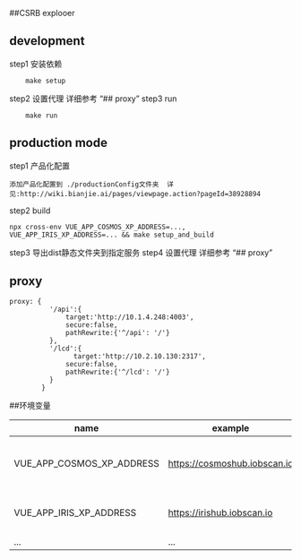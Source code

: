 ##CSRB explooer

## development
step1 安装依赖
```
 	make setup
```
step2 设置代理  详细参考 “## proxy”
step3 run 
```
	make run
```

## production mode
step1 产品化配置
```
添加产品化配置到 ./productionConfig文件夹  详见:http://wiki.bianjie.ai/pages/viewpage.action?pageId=38928894
```

step2 build
```
npx cross-env VUE_APP_COSMOS_XP_ADDRESS=..., VUE_APP_IRIS_XP_ADDRESS=... && make setup_and_build
```
step3 导出dist静态文件夹到指定服务
step4 设置代理  详细参考 “## proxy”
## proxy
```
proxy: {
          '/api':{
              target:'http://10.1.4.248:4003',
              secure:false,
              pathRewrite:{'^/api': '/'}
          },
          '/lcd':{
                target:'http://10.2.10.130:2317',
              secure:false,
              pathRewrite:{'^/lcd': '/'}
          }
        }
```

##环境变量

|  name   | example  |  note  |
|  ----  | ----  |   ----  | 
| VUE_APP_COSMOS_XP_ADDRESS  | https://cosmoshub.iobscan.io |  cosmos单链浏览器地址 |
| VUE_APP_IRIS_XP_ADDRESS  | https://irishub.iobscan.io |  iris单链浏览器地址 |
| ...  | ... |  ... |
